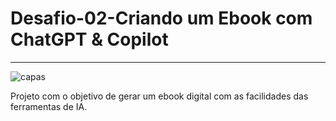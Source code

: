 # Desafio-02-Criando um Ebook com ChatGPT & Copilot
***

![capas](https://github.com/WaldeniseMoraes/Criando-um-Ebook-com-ChatGPT/assets/161647255/df69aba9-0526-45fb-a24c-3ae0291b179a)

Projeto com o objetivo de gerar um ebook digital com as facilidades das ferramentas de IA.
